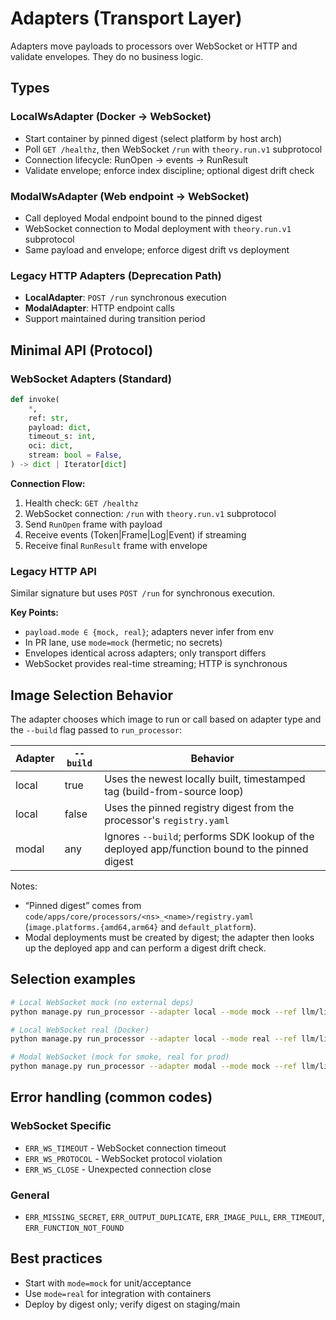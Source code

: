 # Adapters (Transport Layer)

Adapters move payloads to processors over WebSocket or HTTP and validate envelopes. They do no business logic.

## Types

### LocalWsAdapter (Docker → WebSocket)

- Start container by pinned digest (select platform by host arch)
- Poll `GET /healthz`, then WebSocket `/run` with `theory.run.v1` subprotocol
- Connection lifecycle: RunOpen → events → RunResult
- Validate envelope; enforce index discipline; optional digest drift check

### ModalWsAdapter (Web endpoint → WebSocket)

- Call deployed Modal endpoint bound to the pinned digest
- WebSocket connection to Modal deployment with `theory.run.v1` subprotocol
- Same payload and envelope; enforce digest drift vs deployment

### Legacy HTTP Adapters (Deprecation Path)

- **LocalAdapter**: `POST /run` synchronous execution
- **ModalAdapter**: HTTP endpoint calls
- Support maintained during transition period

## Minimal API (Protocol)

### WebSocket Adapters (Standard)

```python
def invoke(
    *,
    ref: str,
    payload: dict,
    timeout_s: int,
    oci: dict,
    stream: bool = False,
) -> dict | Iterator[dict]
```

**Connection Flow:**
1. Health check: `GET /healthz`
2. WebSocket connection: `/run` with `theory.run.v1` subprotocol
3. Send `RunOpen` frame with payload
4. Receive events (Token|Frame|Log|Event) if streaming
5. Receive final `RunResult` frame with envelope

### Legacy HTTP API

Similar signature but uses `POST /run` for synchronous execution.

**Key Points:**
- `payload.mode ∈ {mock, real}`; adapters never infer from env
- In PR lane, use `mode=mock` (hermetic; no secrets)
- Envelopes identical across adapters; only transport differs
- WebSocket provides real-time streaming; HTTP is synchronous

## Image Selection Behavior

The adapter chooses which image to run or call based on adapter type and the `--build` flag passed to `run_processor`:

| Adapter | `--build` | Behavior |
|---------|-----------|----------|
| local   | true      | Uses the newest locally built, timestamped tag (build-from-source loop) |
| local   | false     | Uses the pinned registry digest from the processor's `registry.yaml` |
| modal   | any       | Ignores `--build`; performs SDK lookup of the deployed app/function bound to the pinned digest |

Notes:
- “Pinned digest” comes from `code/apps/core/processors/<ns>_<name>/registry.yaml` (`image.platforms.{amd64,arm64}` and `default_platform`).
- Modal deployments must be created by digest; the adapter then looks up the deployed app and can perform a digest drift check.

## Selection examples

```bash
# Local WebSocket mock (no external deps)
python manage.py run_processor --adapter local --mode mock --ref llm/litellm@1 --inputs-json '{"schema":"v1","params":{...}}'

# Local WebSocket real (Docker)
python manage.py run_processor --adapter local --mode real --ref llm/litellm@1 --inputs-json '{...}'

# Modal WebSocket (mock for smoke, real for prod)
python manage.py run_processor --adapter modal --mode mock --ref llm/litellm@1 --inputs-json '{...}'
```

## Error handling (common codes)

### WebSocket Specific
- `ERR_WS_TIMEOUT` - WebSocket connection timeout
- `ERR_WS_PROTOCOL` - WebSocket protocol violation
- `ERR_WS_CLOSE` - Unexpected connection close

### General
- `ERR_MISSING_SECRET`, `ERR_OUTPUT_DUPLICATE`, `ERR_IMAGE_PULL`, `ERR_TIMEOUT`, `ERR_FUNCTION_NOT_FOUND`

## Best practices

- Start with `mode=mock` for unit/acceptance
- Use `mode=real` for integration with containers
- Deploy by digest only; verify digest on staging/main
